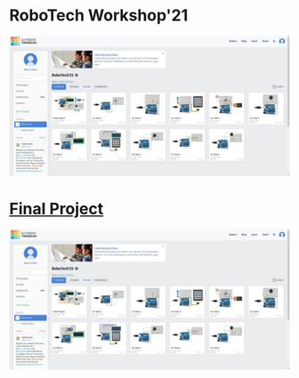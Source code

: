 # RoboTech Workshop'21
![alt text](RoboTech-Project.png)

# [Final Project](https://github.com)
![alt text](RoboTech-Project.png)
